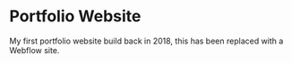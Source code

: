 # Portfolio Website
My first portfolio website build back in 2018, this has been replaced with a Webflow site.
